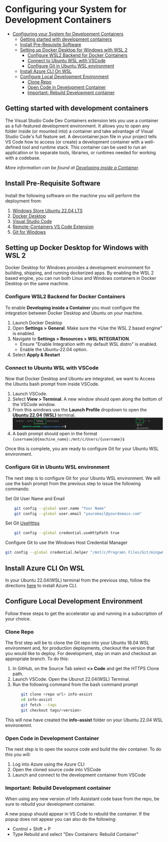# Configuring your System for Development Containers

- [Configuring your System for Development Containers](#configuring-your-system-for-development-containers)
  - [Getting started with development containers](#getting-started-with-development-containers)
  - [Install Pre-Requisite Software](#install-pre-requisite-software)
  - [Setting up Docker Desktop for Windows with WSL 2](#setting-up-docker-desktop-for-windows-with-wsl-2)
    - [Configure WSL2 Backend for Docker Containers](#configure-wsl2-backend-for-docker-containers)
    - [Connect to Ubuntu WSL with VSCode](#connect-to-ubuntu-wsl-with-vscode)
    - [Configure Git in Ubuntu WSL environment](#configure-git-in-ubuntu-wsl-environment)
  - [Install Azure CLI On WSL](#install-azure-cli-on-wsl)
  - [Configure Local Development Environment](#configure-local-development-environment)
    - [Clone Repo](#clone-repo)
    - [Open Code in Development Container](#open-code-in-development-container)
    - [Important: Rebuild Development container](#important-rebuild-development-container)

## Getting started with development containers

The Visual Studio Code Dev Containers extension lets you use a container as a full-featured development environment. It allows you to open any folder inside (or mounted into) a container and take advantage of Visual Studio Code's full feature set. A devcontainer.json file in your project tells VS Code how to access (or create) a development container with a well-defined tool and runtime stack. This container can be used to run an application or to separate tools, libraries, or runtimes needed for working with a codebase.

*More information can be found at [Developing inside a Container](https://code.visualstudio.com/docs/remote/containers).*

## Install Pre-Requisite Software

Install the following software on the machine you will perform the deployment from:

1. [Windows Store Ubuntu 22.04 LTS](https://apps.microsoft.com/store/detail/ubuntu-22042-lts/9PN20MSR04DW)
2. [Docker Desktop](https://www.docker.com/products/docker-desktop)
3. [Visual Studio Code](https://visualstudio.microsoft.com/downloads/)
4. [Remote-Containers VS Code Extension](vscode:extension/ms-vscode-remote.remote-containers)
5. [Git for Windows](https://gitforwindows.org/)

## Setting up Docker Desktop for Windows with WSL 2

Docker Desktop for Windows provides a development environment for building, shipping, and running dockerized apps. By enabling the WSL 2 based engine, you can run both Linux and Windows containers in Docker Desktop on the same machine.

### Configure WSL2 Backend for Docker Containers

To enable **Developing inside a Container** you must configure the integration between Docker Desktop and Ubuntu on your machine.

1. Launch Docker Desktop
2. Open **Settings > General**. Make sure the *Use the WSL 2 based engine" is enabled.
3. Navigate to **Settings > Resources > WSL INTEGRATION**.
      - Ensure "Enable Integration with my default WSL distro" is enabled.
      - Enable the Ubuntu-22.04 option.
4. Select **Apply & Restart**

### Connect to Ubuntu WSL with VSCode

Now that Docker Desktop and Ubuntu are integrated, we want to Access the Ubuntu bash prompt from inside VSCode.

1. Launch VSCode.
2. Select **View > Terminal**. A new window should open along the bottom of the VSCode window.
3. From this windows use the **Launch Profile** dropdown to open the **Ubuntu 22.04 (WSL)** terminal. ![image](images/vscode_terminal_windows.png)
4. A bash prompt should open in the format `{username}@{machine_name}:/mnt/c/Users/{username}$`

Once this is complete, you are ready to configure Git for your Ubuntu WSL environment.

### Configure Git in Ubuntu WSL environment

The next step is to configure Git for your Ubuntu WSL environment. We will use the bash prompt from the previous step to issue the following commands:

Set Git User Name and Email

``` bash
    git config --global user.name "Your Name"
    git config --global user.email "youremail@yourdomain.com"
```

Set Git [UseHttps](https://github.com/microsoft/Git-Credential-Manager-Core/blob/main/docs/configuration.md#credentialusehttppath)

``` bash
    git config --global credential.useHttpPath true
```

Configure Git to use the Windows Host Credential Manager

``` bash
git config --global credential.helper "/mnt/c/Program\ Files/Git/mingw64/bin/git-credential-manager-core.exe"
```

## Install Azure CLI On WSL

In your Ubuntu 22.04(WSL) terminal from the previous step, follow the directions [here](https://docs.microsoft.com/en-us/cli/azure/install-azure-cli-linux) to install Azure CLI.

## Configure Local Development Environment

Follow these steps to get the accelerator up and running in a subscription of your choice.

### Clone Repo

The first step will be to clone the Git repo into your Ubuntu 18.04 WSL environment and, for production deployments, checkout the version that you would like to deploy. For development, stay on main and checkout an appropriate branch. To do this:

1. In GitHub, on the Source Tab select **<> Code** and get the HTTPS Clone path.
2. Launch VSCode. Open the Ubunut 22.04(WSL) Terminal.
3. Run the following command from the bash command prompt

```bash
       git clone <repo url> info-assist
       cd info-assist
       git fetch --tags
       git checkout tags/<version>
```

This will now have created the **info-assist** folder on your Ubuntu 22.04 WSL environemnt.

### Open Code in Development Container

The next step is to open the source code and build the dev container. To do this you will:

1. Log into Azure using the Azure CLI
2. Open the cloned source code into VSCode
3. Launch and connect to the development container from VSCode

### Important: Rebuild Development container

When using any new version of Info Assistant code base from the repo, be sure to rebuild your development container.

A new popup should appear in VS Code to rebuild the container. If the popup does not appear you can also do the following:

- Control + Shift + P
- Type Rebuild and select "Dev Containers: Rebuild Container"
